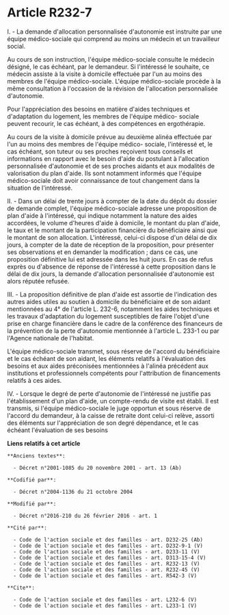 # Article R232-7

I. - La demande d'allocation personnalisée d'autonomie est instruite par une équipe médico-sociale qui comprend au moins un
médecin et un travailleur social. 

Au cours de son instruction, l'équipe médico-sociale consulte le médecin désigné, le cas échéant, par le demandeur. Si
l'intéressé le souhaite, ce médecin assiste à la visite à domicile effectuée par l'un au moins des membres de l'équipe
médico-sociale. L'équipe médico-sociale procède à la même consultation à l'occasion de la révision de l'allocation
personnalisée d'autonomie. 

Pour l'appréciation des besoins en matière d'aides techniques et d'adaptation du logement, les membres de l'équipe médico-
sociale peuvent recourir, le cas échéant, à des compétences en ergothérapie. 

Au cours de la visite à domicile prévue au deuxième alinéa effectuée par l'un au moins des membres de l'équipe médico-
sociale, l'intéressé et, le cas échéant, son tuteur ou ses proches reçoivent tous conseils et informations en rapport avec le
besoin d'aide du postulant à l'allocation personnalisée d'autonomie et de ses proches aidants et aux modalités de
valorisation du plan d'aide. Ils sont notamment informés que l'équipe médico-sociale doit avoir connaissance de tout
changement dans la situation de l'intéressé. 

II. - Dans un délai de trente jours à compter de la date du dépôt du dossier de demande complet, l'équipe médico-sociale
adresse une proposition de plan d'aide à l'intéressé, qui indique notamment la nature des aides accordées, le volume d'heures
d'aide à domicile, le montant du plan d'aide, le taux et le montant de la participation financière du bénéficiaire ainsi que
le montant de son allocation. L'intéressé, celui-ci dispose d'un délai de dix jours, à compter de la date de réception de la
proposition, pour présenter ses observations et en demander la modification ; dans ce cas, une proposition définitive lui est
adressée dans les huit jours. En cas de refus exprès ou d'absence de réponse de l'intéressé à cette proposition dans le délai
de dix jours, la demande d'allocation personnalisée d'autonomie est alors réputée refusée. 

III. - La proposition définitive de plan d'aide est assortie de l'indication des autres aides utiles au soutien à domicile du
bénéficiaire et de son aidant mentionnées au 4° de l'article L. 232-6, notamment les aides techniques et les travaux
d'adaptation du logement susceptibles de faire l'objet d'une prise en charge financière dans le cadre de la conférence des
financeurs de la prévention de la perte d'autonomie mentionnée à l'article L. 233-1 ou par l'Agence nationale de l'habitat. 

L'équipe médico-sociale transmet, sous réserve de l'accord du bénéficiaire et le cas échéant de son aidant, les éléments
relatifs à l'évaluation des besoins et aux aides préconisées mentionnées à l'alinéa précédent aux institutions et
professionnels compétents pour l'attribution de financements relatifs à ces aides. 

IV. - Lorsque le degré de perte d'autonomie de l'intéressé ne justifie pas l'établissement d'un plan d'aide, un compte-rendu
de visite est établi. Il est transmis, si l'équipe médico-sociale le juge opportun et sous réserve de l'accord du demandeur,
à la caisse de retraite dont celui-ci relève, assorti des éléments sur l'appréciation de son degré dépendance, et le cas
échéant l'évaluation de ses besoins

**Liens relatifs à cet article**

	**Anciens textes**:

	  - Décret n°2001-1085 du 20 novembre 2001 - art. 13 (Ab)

	**Codifié par**:

	  - Décret n°2004-1136 du 21 octobre 2004

	**Modifié par**:

	  - Décret n°2016-210 du 26 février 2016 - art. 1

	**Cité par**:

	  - Code de l'action sociale et des familles - art. D232-25 (Ab)
	  - Code de l'action sociale et des familles - art. D232-9-1 (V)
	  - Code de l'action sociale et des familles - art. D233-11 (V)
	  - Code de l'action sociale et des familles - art. D313-15-4 (V)
	  - Code de l'action sociale et des familles - art. R232-13 (V)
	  - Code de l'action sociale et des familles - art. R232-45 (V)
	  - Code de l'action sociale et des familles - art. R542-3 (V)

	**Cite**:

	  - Code de l'action sociale et des familles - art. L232-6 (V)
	  - Code de l'action sociale et des familles - art. L233-1 (V)
